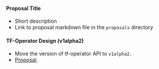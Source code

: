 
#### Proposal Title
* Short description
* Link to proposal markdown file in the `proposals` directory

#### TF-Operator Design (v1alpha2)
* Move the version of tf-operator API to `v1alpha2`.
* [Proposal](./proposals/tf-operator-design-v1alpha2.md).
